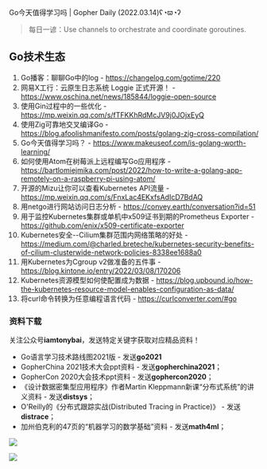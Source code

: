 Go今天值得学习吗 | Gopher Daily (2022.03.14)ʕ◔ϖ◔ʔ

>每日一谚：Use channels to orchestrate and coordinate goroutines.

## Go技术生态

1. Go播客：聊聊Go中的log - https://changelog.com/gotime/220
2. 网易X工行：云原生日志系统 Loggie 正式开源！ - https://www.oschina.net/news/185844/loggie-open-source
3. 使用Gin过程中的一些优化 - https://mp.weixin.qq.com/s/fTFKKhRdMcJV9j0JOjxEyQ
4. 使用Zig可靠地交叉编译Go - https://blog.afoolishmanifesto.com/posts/golang-zig-cross-compilation/
5. Go今天值得学习吗？ - https://www.makeuseof.com/is-golang-worth-learning/
6. 如何使用Atom在树莓派上远程编写Go应用程序 - https://bartlomiejmika.com/post/2022/how-to-write-a-golang-app-remotely-on-a-raspberry-pi-using-atom/
7. 开源的Mizu让你可以查看Kubernetes API流量 - https://mp.weixin.qq.com/s/FnxLac4EKxfsAdIcD7BdAQ
8. 用netgo进行网站访问日志分析 - https://convey.earth/conversation?id=51
9. 用于监控Kubernetes集群或单机中x509证书到期的Prometheus Exporter - https://github.com/enix/x509-certificate-exporter
10. Kubernetes安全--Cilium集群范围内网络策略的好处 - https://medium.com/@charled.breteche/kubernetes-security-benefits-of-cilium-clusterwide-network-policies-8338ee1688a0
11. 用Kubernetes为Cgroup v2做准备的五件事 - https://blog.kintone.io/entry/2022/03/08/170206
12. Kubernetes资源模型如何使配置成为数据 - https://blog.upbound.io/how-the-kubernetes-resource-model-enables-configuration-as-data/
13. 将curl命令转换为任意编程语言代码 - https://curlconverter.com/#go

### 资料下载

关注公众号**iamtonybai**，发送特定关键字获取对应精品资料！

* Go语言学习技术路线图2021版 - 发送**go2021**
* GopherChina 2021技术大会ppt资料 - 发送**gopherchina2021**；
* GopherCon 2020大会技术ppt资料 - 发送**gophercon2020**；
* 《设计数据密集型应用程序》作者Martin Kleppmann新课“分布式系统”的讲义资料 - 发送**distsys**；
* O'Reilly的《分布式跟踪实战(Distributed Tracing in Practice)》 - 发送**distrace**；
* 加州伯克利的47页的“机器学习的数学基础”资料 - 发送**math4ml**；

![](https://mmbiz.qpic.cn/mmbiz_png/cH6WzfQ94mb54jsFJZ3Knmz8obUsf3PBShthmdSw5E01TcYmUReGkj0BWpxHak1HlnlzHvLmKax53YSGr7aNlA/0?wx_fmt=png)

![](https://mmbiz.qpic.cn/mmbiz_png/cH6WzfQ94mb54jsFJZ3Knmz8obUsf3PBrSoqeMvoWCticN2cpU64fJ0FYQdXJhP7ia7WRh8628uOAsQYeE2NibRRw/0?wx_fmt=png)

